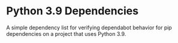 # Python 3.9 Dependencies

A simple dependency list for verifying dependabot behavior for pip dependencies
on a project that uses Python 3.9.
